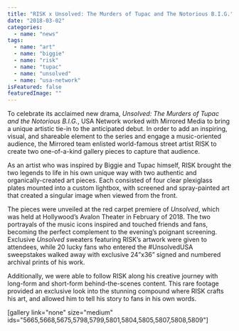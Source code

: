 ```yaml
---
title: "RISK x Unsolved: The Murders of Tupac and The Notorious B.I.G."
date: "2018-03-02"
categories: 
  - name: "news"
tags: 
  - name: "art"
  - name: "biggie"
  - name: "risk"
  - name: "tupac"
  - name: "unsolved"
  - name: "usa-network"
isFeatured: false
featuredImage: ""
---
```


To celebrate its acclaimed new drama, _Unsolved: The Murders of Tupac and the Notorious B.I.G._, USA Network worked with Mirrored Media to bring a unique artistic tie-in to the anticipated debut. In order to add an inspiring, visual, and shareable element to the series and engage a music-oriented audience, the Mirrored team enlisted world-famous street artist RISK to create two one-of-a-kind gallery pieces to capture that audience.

As an artist who was inspired by Biggie and Tupac himself, RISK brought the two legends to life in his own unique way with two authentic and organically-created art pieces. Each consisted of four clear plexiglass plates mounted into a custom lightbox, with screened and spray-painted art that created a singular image when viewed from the front.

The pieces were unveiled at the red carpet premiere of _Unsolved_, which was held at Hollywood’s Avalon Theater in February of 2018. The two portrayals of the music icons inspired and touched friends and fans, becoming the perfect complement to the evening’s poignant screening. Exclusive _Unsolved_ sweaters featuring RISK’s artwork were given to attendees, while 20 lucky fans who entered the #UnsolvedUSA sweepstakes walked away with exclusive 24”x36” signed and numbered archival prints of his work.

Additionally, we were able to follow RISK along his creative journey with long-form and short-form behind-the-scenes content. This rare footage provided an exclusive look into the stunning compound where RISK crafts his art, and allowed him to tell his story to fans in his own words.

\[gallery link="none" size="medium" ids="5665,5668,5675,5798,5799,5801,5804,5805,5807,5808,5809"\]
